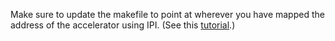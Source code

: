 Make sure to update the makefile to point at wherever you have mapped the address of the accelerator using IPI. (See this [tutorial](https://docs.google.com/document/d/1U9XIxLkjbI1vQR5hxjk8SzqqQ3sM2hCMUXfoK3tGwBU/edit#.
).)
